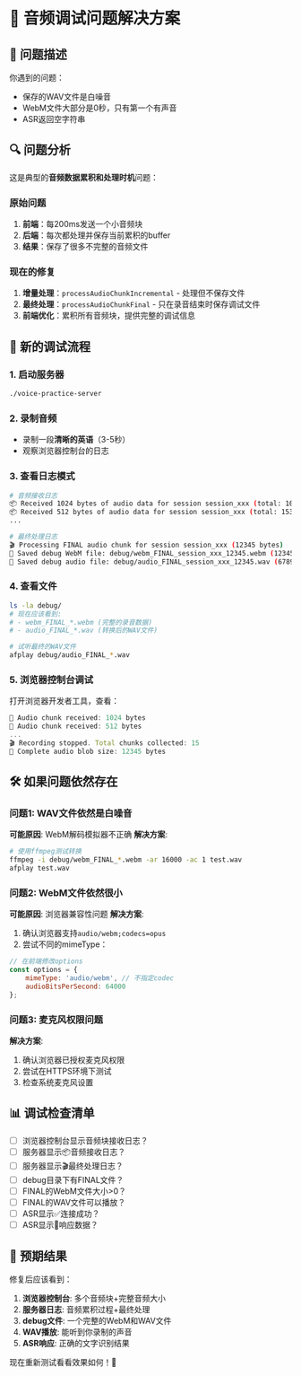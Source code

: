 # 🔧 音频调试问题解决方案

## 🎯 问题描述
你遇到的问题：
- 保存的WAV文件是白噪音
- WebM文件大部分是0秒，只有第一个有声音
- ASR返回空字符串

## 🔍 问题分析
这是典型的**音频数据累积和处理时机**问题：

### 原始问题
1. **前端**：每200ms发送一个小音频块
2. **后端**：每次都处理并保存当前累积的buffer
3. **结果**：保存了很多不完整的音频文件

### 现在的修复
1. **增量处理**：`processAudioChunkIncremental` - 处理但不保存文件
2. **最终处理**：`processAudioChunkFinal` - 只在录音结束时保存调试文件
3. **前端优化**：累积所有音频块，提供完整的调试信息

## 🚀 新的调试流程

### 1. 启动服务器
```bash
./voice-practice-server
```

### 2. 录制音频
- 录制一段**清晰的英语**（3-5秒）
- 观察浏览器控制台的日志

### 3. 查看日志模式
```bash
# 音频接收日志
📦 Received 1024 bytes of audio data for session session_xxx (total: 1024 bytes)
📦 Received 512 bytes of audio data for session session_xxx (total: 1536 bytes)
...

# 最终处理日志
🎬 Processing FINAL audio chunk for session session_xxx (12345 bytes)
🎵 Saved debug WebM file: debug/webm_FINAL_session_xxx_12345.webm (12345 bytes)
🎵 Saved debug audio file: debug/audio_FINAL_session_xxx_12345.wav (67890 bytes)
```

### 4. 查看文件
```bash
ls -la debug/
# 现在应该看到:
# - webm_FINAL_*.webm (完整的录音数据)
# - audio_FINAL_*.wav (转换后的WAV文件)

# 试听最终的WAV文件
afplay debug/audio_FINAL_*.wav
```

### 5. 浏览器控制台调试
打开浏览器开发者工具，查看：
```javascript
🎤 Audio chunk received: 1024 bytes
🎤 Audio chunk received: 512 bytes
...
🎬 Recording stopped. Total chunks collected: 15
🎵 Complete audio blob size: 12345 bytes
```

## 🛠️ 如果问题依然存在

### 问题1: WAV文件依然是白噪音
**可能原因**: WebM解码模拟器不正确
**解决方案**: 
```bash
# 使用ffmpeg测试转换
ffmpeg -i debug/webm_FINAL_*.webm -ar 16000 -ac 1 test.wav
afplay test.wav
```

### 问题2: WebM文件依然很小
**可能原因**: 浏览器兼容性问题
**解决方案**: 
1. 确认浏览器支持`audio/webm;codecs=opus`
2. 尝试不同的mimeType：
```javascript
// 在前端修改options
const options = {
    mimeType: 'audio/webm', // 不指定codec
    audioBitsPerSecond: 64000
};
```

### 问题3: 麦克风权限问题
**解决方案**: 
1. 确认浏览器已授权麦克风权限
2. 尝试在HTTPS环境下测试
3. 检查系统麦克风设置

## 📊 调试检查清单

- [ ] 浏览器控制台显示音频块接收日志？
- [ ] 服务器显示📦音频接收日志？
- [ ] 服务器显示🎬最终处理日志？
- [ ] debug目录下有FINAL文件？
- [ ] FINAL的WebM文件大小>0？
- [ ] FINAL的WAV文件可以播放？
- [ ] ASR显示✅连接成功？
- [ ] ASR显示📝响应数据？

## 🎯 预期结果

修复后应该看到：
1. **浏览器控制台**: 多个音频块+完整音频大小
2. **服务器日志**: 音频累积过程+最终处理
3. **debug文件**: 一个完整的WebM和WAV文件
4. **WAV播放**: 能听到你录制的声音
5. **ASR响应**: 正确的文字识别结果

现在重新测试看看效果如何！🎉